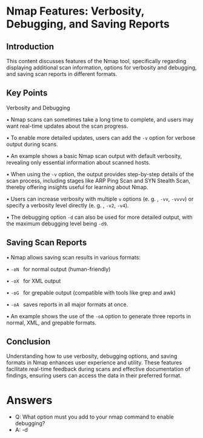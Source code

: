 # Nmap Features: Verbosity, Debugging, and Saving Reports 

## Introduction 
This content discusses features of the Nmap tool, specifically regarding displaying additional scan information, options for verbosity and debugging, and saving scan reports in different formats. 

## Key Points 

Verbosity and Debugging 

• Nmap scans can sometimes take a long time to complete, and users may want real-time updates about the scan progress. 

• To enable more detailed updates, users can add the `-v` option for verbose output during scans. 

• An example shows a basic Nmap scan output with default verbosity, revealing only essential information about scanned hosts. 

• When using the `-v` option, the output provides step-by-step details of the scan process, including stages like ARP Ping Scan and SYN Stealth Scan, thereby offering insights useful for learning about Nmap. 

• Users can increase verbosity with multiple `v` options (e. g. , `-vv`, `-vvvv`) or specify a verbosity level directly (e. g. , `-v2`, `-v4`). 

• The debugging option `-d` can also be used for more detailed output, with the maximum debugging level being `-d9`. 

## Saving Scan Reports 
• Nmap allows saving scan results in various formats: 

• `-oN ` for normal output (human-friendly) 

• `-oX ` for XML output 

• `-oG ` for grepable output (compatible with tools like grep and awk) 

• `-oA ` saves reports in all major formats at once. 

• An example shows the use of the `-oA` option to generate three reports in normal, XML, and grepable formats. 

## Conclusion 
Understanding how to use verbosity, debugging options, and saving formats in Nmap enhances user experience and utility. These features facilitate real-time feedback during scans and effective documentation of findings, ensuring users can access the data in their preferred format.

# Answers

- Q: What option must you add to your nmap command to enable debugging?
- A: -d
